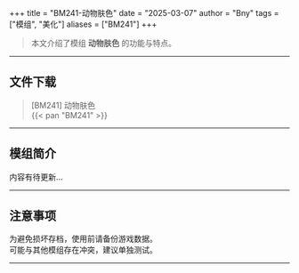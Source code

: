 +++
title = "BM241-动物肤色"
date = "2025-03-07"
author = "Bny"
tags = ["模组", "美化"]
aliases = ["BM241"]
+++

> 本文介绍了模组 **动物肤色** 的功能与特点。

---

## 文件下载

> [BM241] 动物肤色  
{{< pan "BM241" >}}  

---

## 模组简介

>  
内容有待更新...  

---

## 注意事项

>  
为避免损坏存档，使用前请备份游戏数据。  
可能与其他模组存在冲突，建议单独测试。  

---

